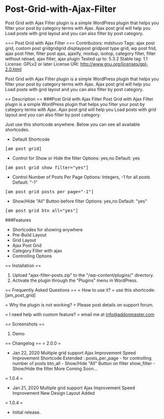# Post-Grid-with-Ajax-Filter
Post Grid with Ajax Filter plugin is a simple WordPress plugin that helps you filter your post by category terms with Ajax. Ajax post grid will help you Load posts with grid layout and you can also filter by post category.

=== Post Grid with Ajax Filter ===
Contributors: mdshuvo
Tags: ajax post grid, custom post gridgridgrid displaypost gridpost type grid, wp post frid, ajax post filter, filter post ajax, ajaxify, mixitup, isotop, category filter, filter without reload, ajax filter, ajax plugin
Tested up to: 5.3.2
Stable tag: 1.1
License: GPLv2 or later
License URI: http://www.gnu.org/licenses/gpl-2.0.html

Post Grid with Ajax Filter plugin is a simple WordPress plugin that helps you filter your post by category terms with Ajax. Ajax post grid will help you Load posts with grid layout and you can also filter by post category.

== Description ==
###Post Grid with Ajax Filter
Post Grid with Ajax Filter plugin is a simple WordPress plugin that helps you filter your post by category terms with Ajax. Ajax post grid will help you Load posts with grid layout and you can also filter by post category.

Just use this shortcode anywhere. Below you can see all available shortcodes.

* Default Shortcode
<pre>[am_post_grid]</pre>

* Control for Show or Hide the filter
Options: yes,no 
Default: yes
<pre>[am_post_grid show_filter="yes"]</pre>

* Control Number of Posts Per Page
Options: Integers, -1 for all posts 
Default: "-1"
<pre>[am_post_grid posts_per_page="-1"]</pre>

* Show/Hide "All" Button before filter
Options: yes,no 
Default: "yes"
<pre>[am_post_grid btn_all="yes"]</pre>



###Features
* Shortcodes for showing anywhere
* Pre-Build Layout
* Grid Layout
* Ajax Post Grid
* Category Filter with ajax
* Controlling Options

== Installation ==
1. Upload "ajax-filter-posts.zip\" to the "/wp-content/plugins/" directory.
2. Activate the plugin through the "Plugins" menu in WordPress.

== Frequently Asked Questions ==
= How to use it? =
use this shortcode: [am_post_grid]

= Why the plugin is not working? =
Please post details on support forum.

= I need help with custom feature? =
email me at info@addonmaster.com


== Screenshots ==
1. Demo

== Changelog ==
= 2.0.0 =
* Jan 22, 2020
Multiple grid support
Ajax Improvement
Speed Improvement
Shortcode Extended : 
	posts_per_page - for controlling number of posts 
	btn_all - Show/Hide "All" Button on filter
	show_filter - Show/Hide the filter
More Coming Soon...

= 1.0.4 =
* Jan 21, 2020
Multiple grid support
Ajax Improvement
Speed Improvement
New Design Layout Added

= 1.0.4 =
* Initial release.
